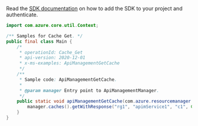 Read the [SDK documentation](https://github.com/Azure/azure-sdk-for-java/blob/azure-resourcemanager-apimanagement_1.0.0-beta.2/sdk/apimanagement/azure-resourcemanager-apimanagement/README.md) on how to add the SDK to your project and authenticate.

```java
import com.azure.core.util.Context;

/** Samples for Cache Get. */
public final class Main {
    /*
     * operationId: Cache_Get
     * api-version: 2020-12-01
     * x-ms-examples: ApiManagementGetCache
     */
    /**
     * Sample code: ApiManagementGetCache.
     *
     * @param manager Entry point to ApiManagementManager.
     */
    public static void apiManagementGetCache(com.azure.resourcemanager.apimanagement.ApiManagementManager manager) {
        manager.caches().getWithResponse("rg1", "apimService1", "c1", Context.NONE);
    }
}
```
